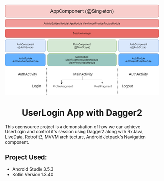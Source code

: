 <p align="center"><img src="images/workflow.png"></p>
<h1 align="center">UserLogin App with Dagger2</h1>

<p>This opensource project is a demonstration of how we can achieve UserLogin and control it's session using Dagger2 along with RxJava, LiveData, Retrofit2, MVVM architecture, Android Jetpack's Navigation component.</p>

## Project Used:
* Android Studio 3.5.3
* Kotlin Version 1.3.40

